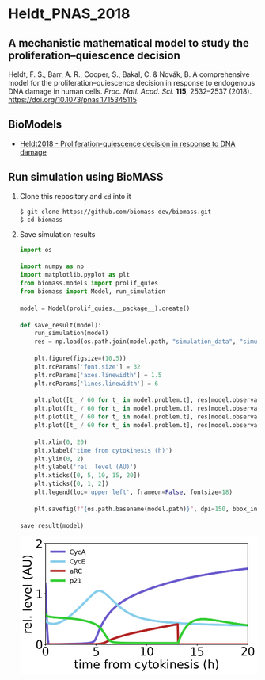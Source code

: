 # Heldt_PNAS_2018

## A mechanistic mathematical model to study the proliferation–quiescence decision

Heldt, F. S., Barr, A. R., Cooper, S., Bakal, C. & Novák, B. A comprehensive model for the proliferation–quiescence decision in response to endogenous DNA damage in human cells. *Proc. Natl. Acad. Sci.* **115**, 2532–2537 (2018). https://doi.org/10.1073/pnas.1715345115

## BioModels

- [Heldt2018 - Proliferation-quiescence decision in response to DNA damage](https://www.ebi.ac.uk/biomodels/BIOMD0000000700)

## Run simulation using BioMASS

1. Clone this repository and `cd` into it

    ```
    $ git clone https://github.com/biomass-dev/biomass.git
    $ cd biomass
    ```

1. Save simulation results

    ```python
    import os

    import numpy as np
    import matplotlib.pyplot as plt
    from biomass.models import prolif_quies
    from biomass import Model, run_simulation

    model = Model(prolif_quies.__package__).create()

    def save_result(model):
        run_simulation(model)
        res = np.load(os.path.join(model.path, "simulation_data", "simulations_original.npy"))

        plt.figure(figsize=(10,5))
        plt.rcParams['font.size'] = 32
        plt.rcParams['axes.linewidth'] = 1.5
        plt.rcParams['lines.linewidth'] = 6

        plt.plot([t_ / 60 for t_ in model.problem.t], res[model.observables.index('CycA'), 0], color='slateblue', label='CycA')
        plt.plot([t_ / 60 for t_ in model.problem.t], res[model.observables.index('CycE'), 0],color='skyblue', label='CycE')
        plt.plot([t_ / 60 for t_ in model.problem.t], res[model.observables.index('active_RC'), 0], color='firebrick', label='aRC')
        plt.plot([t_ / 60 for t_ in model.problem.t], res[model.observables.index('p21_tot'), 0], color='limegreen', label='p21')

        plt.xlim(0, 20)
        plt.xlabel('time from cytokinesis (h)')
        plt.ylim(0, 2)
        plt.ylabel('rel. level (AU)')
        plt.xticks([0, 5, 10, 15, 20])
        plt.yticks([0, 1, 2])
        plt.legend(loc='upper left', frameon=False, fontsize=18)

        plt.savefig(f"{os.path.basename(model.path)}", dpi=150, bbox_inches="tight")

    save_result(model)
    ```

    <img align="left" src="./prolif_quies.png" width="800px">

